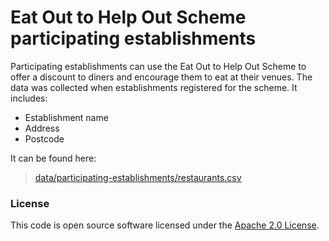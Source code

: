 
# Eat Out to Help Out Scheme participating establishments
Participating establishments can use the Eat Out to Help Out Scheme to offer a discount to diners and encourage them to eat at their venues.
The data was collected when establishments registered for the scheme. It includes:
- Establishment name
- Address
- Postcode

It can be found here:

>[data/participating-establishments/restaurants.csv](data/participating-establishments/restaurants.csv)

### License

This code is open source software licensed under the [Apache 2.0 License](http://www.apache.org/licenses/LICENSE-2.0.html).
